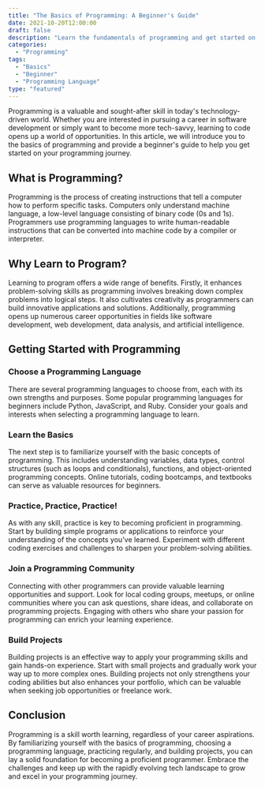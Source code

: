 ```yaml
---
title: "The Basics of Programming: A Beginner's Guide"
date: 2021-10-20T12:00:00
draft: false
description: "Learn the fundamentals of programming and get started on your journey as a programmer."
categories:
  - "Programming"
tags:
  - "Basics"
  - "Beginner"
  - "Programming Language"
type: "featured"
---
```


Programming is a valuable and sought-after skill in today's technology-driven world. Whether you are interested in pursuing a career in software development or simply want to become more tech-savvy, learning to code opens up a world of opportunities. In this article, we will introduce you to the basics of programming and provide a beginner's guide to help you get started on your programming journey.

## What is Programming?

Programming is the process of creating instructions that tell a computer how to perform specific tasks. Computers only understand machine language, a low-level language consisting of binary code (0s and 1s). Programmers use programming languages to write human-readable instructions that can be converted into machine code by a compiler or interpreter.

## Why Learn to Program?

Learning to program offers a wide range of benefits. Firstly, it enhances problem-solving skills as programming involves breaking down complex problems into logical steps. It also cultivates creativity as programmers can build innovative applications and solutions. Additionally, programming opens up numerous career opportunities in fields like software development, web development, data analysis, and artificial intelligence.

## Getting Started with Programming

### Choose a Programming Language

There are several programming languages to choose from, each with its own strengths and purposes. Some popular programming languages for beginners include Python, JavaScript, and Ruby. Consider your goals and interests when selecting a programming language to learn.

### Learn the Basics

The next step is to familiarize yourself with the basic concepts of programming. This includes understanding variables, data types, control structures (such as loops and conditionals), functions, and object-oriented programming concepts. Online tutorials, coding bootcamps, and textbooks can serve as valuable resources for beginners.

### Practice, Practice, Practice!

As with any skill, practice is key to becoming proficient in programming. Start by building simple programs or applications to reinforce your understanding of the concepts you've learned. Experiment with different coding exercises and challenges to sharpen your problem-solving abilities.

### Join a Programming Community

Connecting with other programmers can provide valuable learning opportunities and support. Look for local coding groups, meetups, or online communities where you can ask questions, share ideas, and collaborate on programming projects. Engaging with others who share your passion for programming can enrich your learning experience.

### Build Projects

Building projects is an effective way to apply your programming skills and gain hands-on experience. Start with small projects and gradually work your way up to more complex ones. Building projects not only strengthens your coding abilities but also enhances your portfolio, which can be valuable when seeking job opportunities or freelance work.

## Conclusion

Programming is a skill worth learning, regardless of your career aspirations. By familiarizing yourself with the basics of programming, choosing a programming language, practicing regularly, and building projects, you can lay a solid foundation for becoming a proficient programmer. Embrace the challenges and keep up with the rapidly evolving tech landscape to grow and excel in your programming journey.
